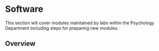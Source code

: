 # Software

This section will cover modules maintained by labs within the Psychology Department including
steps for preparing new modules.

## Overview

```{tableofcontents}
```